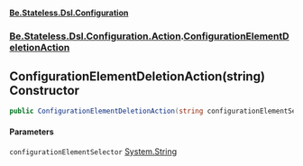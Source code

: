 #### [Be.Stateless.Dsl.Configuration](README.md 'README')
### [Be.Stateless.Dsl.Configuration.Action](Be.Stateless.Dsl.Configuration.Action.md 'Be.Stateless.Dsl.Configuration.Action').[ConfigurationElementDeletionAction](ConfigurationElementDeletionAction.md 'Be.Stateless.Dsl.Configuration.Action.ConfigurationElementDeletionAction')

## ConfigurationElementDeletionAction(string) Constructor

```csharp
public ConfigurationElementDeletionAction(string configurationElementSelector);
```
#### Parameters

<a name='Be.Stateless.Dsl.Configuration.Action.ConfigurationElementDeletionAction.ConfigurationElementDeletionAction(string).configurationElementSelector'></a>

`configurationElementSelector` [System.String](https://docs.microsoft.com/en-us/dotnet/api/System.String 'System.String')